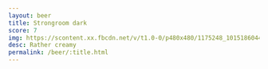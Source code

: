 ```yaml
---
layout: beer
title: Strongroom dark
score: 7
img: https://scontent.xx.fbcdn.net/v/t1.0-0/p480x480/1175248_10151860440378745_2027227367_n.jpg?oh=1e8e8c65d514fba2482416720e316325&oe=591D9DB4
desc: Rather creamy
permalink: /beer/:title.html
---
```

